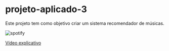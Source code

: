 # projeto-aplicado-3

Este projeto tem como objetivo criar um sistema recomendador de músicas.

![spotify]('projeto-aplicado-3/download.png')

[Vídeo explicativo](https://www.youtube.com/watch?v=RRQLSfZFwaE&ab_channel=JeniferRinara)
